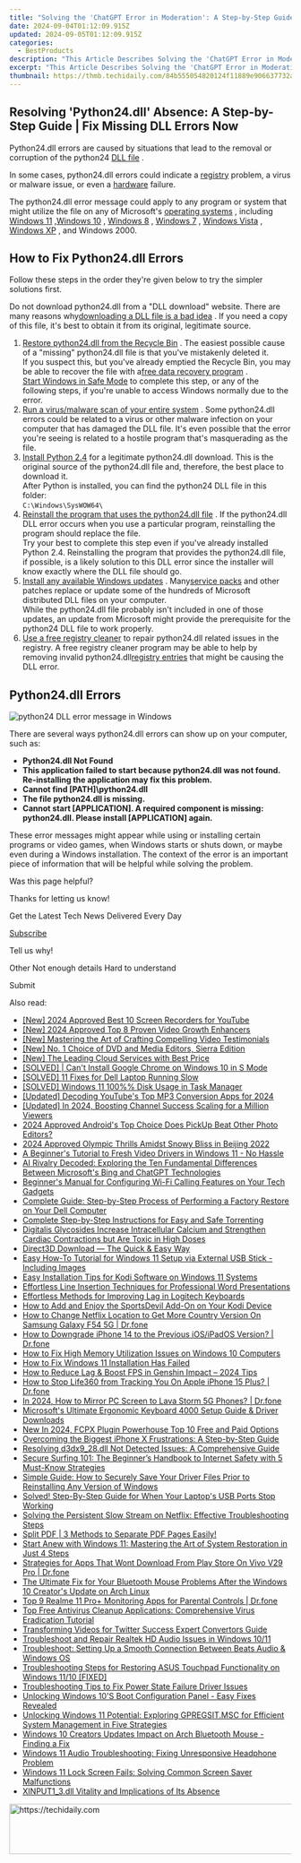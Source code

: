 ```yaml
---
title: "Solving the 'ChatGPT Error in Moderation': A Step-by-Step Guide"
date: 2024-09-04T01:12:09.915Z
updated: 2024-09-05T01:12:09.915Z
categories:
  - BestProducts
description: "This Article Describes Solving the 'ChatGPT Error in Moderation': A Step-by-Step Guide"
excerpt: "This Article Describes Solving the 'ChatGPT Error in Moderation': A Step-by-Step Guide"
thumbnail: https://thmb.techidaily.com/84b555054820124f11889e906637732ab71a15523e1f3cc982eace446c58606e.jpg
---
```


## Resolving 'Python24.dll' Absence: A Step-by-Step Guide | Fix Missing DLL Errors Now
 Python24.dll errors are caused by situations that lead to the removal or corruption of the python24 [DLL file](https://www.lifewire.com/what-is-a-dll-file-2625852) .

 In some cases, python24.dll errors could indicate a [registry](https://www.lifewire.com/windows-registry-2625992) problem, a virus or malware issue, or even a [hardware](https://www.lifewire.com/computer-hardware-2625895) failure.

 The python24.dll error message could apply to any program or system that might utilize the file on any of Microsoft's [operating systems](https://www.lifewire.com/operating-systems-2625912) , including ​[Windows 11](https://www.lifewire.com/windows-11-5188930) ,[Windows 10](https://www.lifewire.com/windows-10-2626217) , [Windows 8](https://www.lifewire.com/windows-8-2626235) , [Windows 7](https://www.lifewire.com/windows-7-2626265) , [Windows Vista](https://www.lifewire.com/windows-vista-2626311) , [Windows XP](https://www.lifewire.com/windows-xp-2626354) , and Windows 2000.

## How to Fix Python24.dll Errors

 Follow these steps in the order they're given below to try the simpler solutions first.  

 Do not download python24.dll from a "DLL download" website. There are many reasons why[downloading a DLL file is a bad idea](https://www.lifewire.com/important-reasons-not-to-download-dll-files-2624455) . If you need a copy of this file, it's best to obtain it from its original, legitimate source.

1. [Restore python24.dll from the Recycle Bin](https://www.lifewire.com/how-to-restore-deleted-files-from-the-recycle-bin-2624515) . The easiest possible cause of a "missing" python24.dll file is that you've mistakenly deleted it.  
 If you suspect this, but you've already emptied the Recycle Bin, you may be able to recover the file with a[free data recovery program](https://www.lifewire.com/free-data-recovery-software-tools-2622893) .  
[Start Windows in Safe Mode](https://www.lifewire.com/how-do-i-start-windows-in-safe-mode-2624480) to complete this step, or any of the following steps, if you're unable to access Windows normally due to the error.
2. [Run a virus/malware scan of your entire system](https://www.lifewire.com/properly-scan-your-computer-for-viruses-and-other-malware-2624526) . Some python24.dll errors could be related to a virus or other malware infection on your computer that has damaged the DLL file. It's even possible that the error you're seeing is related to a hostile program that's masquerading as the file.
3. [Install Python 2.4](https://www.python.org/download/releases/2.4/) for a legitimate python24.dll download. This is the original source of the python24.dll file and, therefore, the best place to download it.  
 After Python is installed, you can find the python24 DLL file in this folder:  
 `C:\Windows\SysWOW64\`
4. [Reinstall the program that uses the python24.dll file](https://www.lifewire.com/what-is-the-proper-way-to-reinstall-a-software-program-2624478) . If the python24.dll DLL error occurs when you use a particular program, reinstalling the program should replace the file.  
 Try your best to complete this step even if you've already installed Python 2.4\. Reinstalling the program that provides the python24.dll file, if possible, is a likely solution to this DLL error since the installer will know exactly where the DLL file should go.
5. [Install any available Windows updates](https://www.lifewire.com/how-to-check-for-install-windows-updates-2624596) . Many[service packs](https://www.lifewire.com/what-is-a-service-pack-2626010) and other patches replace or update some of the hundreds of Microsoft distributed DLL files on your computer.  
 While the python24.dll file probably isn't included in one of those updates, an update from Microsoft might provide the prerequisite for the python24 DLL file to work properly.
6. [Use a free registry cleaner](https://www.lifewire.com/free-registry-cleaners-2626176) to repair python24.dll related issues in the registry. A free registry cleaner program may be able to help by removing invalid python24.dll[registry entries](https://www.lifewire.com/what-is-a-registry-key-2625999) that might be causing the DLL error.

## Python24.dll Errors

![python24 DLL error message in Windows](https://www.lifewire.com/thmb/OvFy1XUAuSmEz2F3FkECZS3IrGk=/1500x0/filters:no_upscale():max_bytes(150000):strip_icc():format(webp)/python24-dll-error-message-5aafd2ffa9d4f90037de1bf6.png)

 There are several ways python24.dll errors can show up on your computer, such as:

* **Python24.dll Not Found**
* **This application failed to start because python24.dll was not found. Re-installing the application may fix this problem.**
* **Cannot find \[PATH\]\\python24.dll**
* **The file python24.dll is missing.**
* **Cannot start \[APPLICATION\]. A required component is missing: python24.dll. Please install \[APPLICATION\] again.**

 These error messages might appear while using or installing certain programs or video games, when Windows starts or shuts down, or maybe even during a Windows installation. The context of the error is an important piece of information that will be helpful while solving the problem.

Was this page helpful?

Thanks for letting us know!

 Get the Latest Tech News Delivered Every Day

[Subscribe](https://www.lifewire.com/#)

Tell us why!

 Other  Not enough details  Hard to understand

 Submit

<ins class="adsbygoogle"
     style="display:block"
     data-ad-format="autorelaxed"
     data-ad-client="ca-pub-7571918770474297"
     data-ad-slot="1223367746"></ins>



<ins class="adsbygoogle"
     style="display:block"
     data-ad-client="ca-pub-7571918770474297"
     data-ad-slot="8358498916"
     data-ad-format="auto"
     data-full-width-responsive="true"></ins>

<span class="atpl-alsoreadstyle">Also read:</span>
<div><ul>
<li><a href="https://youtube-web.techidaily.com/024-approved-best-10-screen-recorders-for-youtube/"><u>[New] 2024 Approved  Best 10 Screen Recorders for YouTube</u></a></li>
<li><a href="https://youtube-sure.techidaily.com/024-approved-top-8-proven-video-growth-enhancers/"><u>[New] 2024 Approved  Top 8 Proven Video Growth Enhancers</u></a></li>
<li><a href="https://fox-glue.techidaily.com/new-mastering-the-art-of-crafting-compelling-video-testimonials/"><u>[New] Mastering the Art of Crafting Compelling Video Testimonials</u></a></li>
<li><a href="https://extra-guidance.techidaily.com/new-no-1-choice-of-dvd-and-media-editors-sierra-edition/"><u>[New] No. 1 Choice of DVD and Media Editors, Sierra Edition</u></a></li>
<li><a href="https://some-skills.techidaily.com/new-the-leading-cloud-services-with-best-price/"><u>[New] The Leading Cloud Services with Best Price</u></a></li>
<li><a href="https://tech-renaissance.techidaily.com/1723808269703-solved-cant-install-google-chrome-on-windows-10-in-s-mode/"><u>[SOLVED] | Can't Install Google Chrome on Windows 10 in S Mode</u></a></li>
<li><a href="https://tech-renaissance.techidaily.com/solved-11-fixes-for-dell-laptop-running-slow/"><u>[SOLVED] 11 Fixes for Dell Laptop Running Slow</u></a></li>
<li><a href="https://tech-renaissance.techidaily.com/solved-windows-11-100-disk-usage-in-task-manager/"><u>[SOLVED] Windows 11 100%% Disk Usage in Task Manager</u></a></li>
<li><a href="https://youtube-web.techidaily.com/ed-decoding-youtubes-top-mp3-conversion-apps-for-2024/"><u>[Updated] Decoding YouTube's Top MP3 Conversion Apps for 2024</u></a></li>
<li><a href="https://facebook-video-share.techidaily.com/updated-in-2024-boosting-channel-success-scaling-for-a-million-viewers/"><u>[Updated] In 2024, Boosting Channel Success  Scaling for a Million Viewers</u></a></li>
<li><a href="https://fox-info.techidaily.com/2024-approved-androids-top-choice-does-pickup-beat-other-photo-editors/"><u>2024 Approved  Android's Top Choice  Does PickUp Beat Other Photo Editors?</u></a></li>
<li><a href="https://article-knowledge.techidaily.com/2024-approved-olympic-thrills-amidst-snowy-bliss-in-beijing-2022/"><u>2024 Approved  Olympic Thrills Amidst Snowy Bliss in Beijing 2022</u></a></li>
<li><a href="https://tech-renaissance.techidaily.com/a-beginners-tutorial-to-fresh-video-drivers-in-windows-11-no-hassle/"><u>A Beginner's Tutorial to Fresh Video Drivers in Windows 11 - No Hassle</u></a></li>
<li><a href="https://tech-hub.techidaily.com/ai-rivalry-decoded-exploring-the-ten-fundamental-differences-between-microsofts-bing-and-chatgpt-technologies/"><u>AI Rivalry Decoded: Exploring the Ten Fundamental Differences Between Microsoft's Bing and ChatGPT Technologies</u></a></li>
<li><a href="https://tech-renaissance.techidaily.com/beginners-manual-for-configuring-wi-fi-calling-features-on-your-tech-gadgets/"><u>Beginner's Manual for Configuring Wi-Fi Calling Features on Your Tech Gadgets</u></a></li>
<li><a href="https://tech-renaissance.techidaily.com/complete-guide-step-by-step-process-of-performing-a-factory-restore-on-your-dell-computer/"><u>Complete Guide: Step-by-Step Process of Performing a Factory Restore on Your Dell Computer</u></a></li>
<li><a href="https://tech-renaissance.techidaily.com/complete-step-by-step-instructions-for-easy-and-safe-torrenting/"><u>Complete Step-by-Step Instructions for Easy and Safe Torrenting</u></a></li>
<li><a href="https://win-answers.techidaily.com/1722996111708-digitalis-glycosides-increase-intracellular-calcium-and-strengthen-cardiac-contractions-but-are-toxic-in-high-doses/"><u>Digitalis Glycosides Increase Intracellular Calcium and Strengthen Cardiac Contractions but Are Toxic in High Doses</u></a></li>
<li><a href="https://tech-renaissance.techidaily.com/direct3d-download-the-quick-and-easy-way/"><u>Direct3D Download — The Quick & Easy Way</u></a></li>
<li><a href="https://tech-renaissance.techidaily.com/easy-how-to-tutorial-for-windows-11-setup-via-external-usb-stick-including-images/"><u>Easy How-To Tutorial for Windows 11 Setup via External USB Stick - Including Images</u></a></li>
<li><a href="https://tech-renaissance.techidaily.com/easy-installation-tips-for-kodi-software-on-windows-11-systems/"><u>Easy Installation Tips for Kodi Software on Windows 11 Systems</u></a></li>
<li><a href="https://technical-tips.techidaily.com/effortless-line-insertion-techniques-for-professional-word-presentations/"><u>Effortless Line Insertion Techniques for Professional Word Presentations</u></a></li>
<li><a href="https://tech-renaissance.techidaily.com/effortless-methods-for-improving-lag-in-logitech-keyboards/"><u>Effortless Methods for Improving Lag in Logitech Keyboards</u></a></li>
<li><a href="https://tech-renaissance.techidaily.com/how-to-add-and-enjoy-the-sportsdevil-add-on-on-your-kodi-device/"><u>How to Add and Enjoy the SportsDevil Add-On on Your Kodi Device</u></a></li>
<li><a href="https://fake-location.techidaily.com/how-to-change-netflix-location-to-get-more-country-version-on-samsung-galaxy-f54-5g-drfone-by-drfone-virtual-android/"><u>How to Change Netflix Location to Get More Country Version On Samsung Galaxy F54 5G | Dr.fone</u></a></li>
<li><a href="https://blog-min.techidaily.com/how-to-downgrade-iphone-14-to-the-previous-iosipados-version-drfone-by-drfone-ios-system-repair-ios-system-repair/"><u>How to Downgrade iPhone 14 to the Previous iOS/iPadOS Version? | Dr.fone</u></a></li>
<li><a href="https://tech-renaissance.techidaily.com/how-to-fix-high-memory-utilization-issues-on-windows-10-computers/"><u>How to Fix High Memory Utilization Issues on Windows 10 Computers</u></a></li>
<li><a href="https://tech-renaissance.techidaily.com/1723808223559-how-to-fix-windows-11-installation-has-failed/"><u>How to Fix Windows 11 Installation Has Failed</u></a></li>
<li><a href="https://tech-renaissance.techidaily.com/1723808264149-how-to-reduce-lag-and-boost-fps-in-genshin-impact-2024-tips/"><u>How to Reduce Lag & Boost FPS in Genshin Impact – 2024 Tips</u></a></li>
<li><a href="https://change-location.techidaily.com/how-to-stop-life360-from-tracking-you-on-apple-iphone-15-plus-drfone-by-drfone-virtual-ios/"><u>How to Stop Life360 from Tracking You On Apple iPhone 15 Plus? | Dr.fone</u></a></li>
<li><a href="https://screen-mirror.techidaily.com/in-2024-how-to-mirror-pc-screen-to-lava-storm-5g-phones-drfone-by-drfone-android/"><u>In 2024, How to Mirror PC Screen to Lava Storm 5G Phones? | Dr.fone</u></a></li>
<li><a href="https://win-dash.techidaily.com/microsofts-ultimate-ergonomic-keyboard-4000-setup-guide-and-driver-downloads/"><u>Microsoft's Ultimate Ergonomic Keyboard 4000 Setup Guide & Driver Downloads</u></a></li>
<li><a href="https://smart-video-creator.techidaily.com/new-in-2024-fcpx-plugin-powerhouse-top-10-free-and-paid-options/"><u>New In 2024, FCPX Plugin Powerhouse Top 10 Free and Paid Options</u></a></li>
<li><a href="https://fox-that.techidaily.com/overcoming-the-biggest-iphone-x-frustrations-a-step-by-step-guide/"><u>Overcoming the Biggest iPhone X Frustrations: A Step-by-Step Guide</u></a></li>
<li><a href="https://tech-recovery.techidaily.com/resolving-d3dx928dll-not-detected-issues-a-comprehensive-guide/"><u>Resolving d3dx9_28.dll Not Detected Issues: A Comprehensive Guide</u></a></li>
<li><a href="https://tech-renaissance.techidaily.com/secure-surfing-101-the-beginners-handbook-to-internet-safety-with-5-must-know-strategies/"><u>Secure Surfing 101: The Beginner’s Handbook to Internet Safety with 5 Must-Know Strategies</u></a></li>
<li><a href="https://tech-renaissance.techidaily.com/simple-guide-how-to-securely-save-your-driver-files-prior-to-reinstalling-any-version-of-windows/"><u>Simple Guide: How to Securely Save Your Driver Files Prior to Reinstalling Any Version of Windows</u></a></li>
<li><a href="https://tech-renaissance.techidaily.com/solved-step-by-step-guide-for-when-your-laptops-usb-ports-stop-working/"><u>Solved! Step-By-Step Guide for When Your Laptop's USB Ports Stop Working</u></a></li>
<li><a href="https://tech-renaissance.techidaily.com/solving-the-persistent-slow-stream-on-netflix-effective-troubleshooting-steps/"><u>Solving the Persistent Slow Stream on Netflix: Effective Troubleshooting Steps</u></a></li>
<li><a href="https://tech-renaissance.techidaily.com/1723808346948-split-pdf-3-methods-to-separate-pdf-pages-easily/"><u>Split PDF | 3 Methods to Separate PDF Pages Easily!</u></a></li>
<li><a href="https://tech-renaissance.techidaily.com/start-anew-with-windows-11-mastering-the-art-of-system-restoration-in-just-4-steps/"><u>Start Anew with Windows 11: Mastering the Art of System Restoration in Just 4 Steps</u></a></li>
<li><a href="https://howto.techidaily.com/strategies-for-apps-that-wont-download-from-play-store-on-vivo-v29-pro-drfone-by-drfone-fix-android-problems-fix-android-problems/"><u>Strategies for Apps That Wont Download From Play Store On Vivo V29 Pro | Dr.fone</u></a></li>
<li><a href="https://tech-renaissance.techidaily.com/the-ultimate-fix-for-your-bluetooth-mouse-problems-after-the-windows-10-creators-update-on-arch-linux/"><u>The Ultimate Fix for Your Bluetooth Mouse Problems After the Windows 10 Creator's Update on Arch Linux</u></a></li>
<li><a href="https://android-location-track.techidaily.com/top-9-realme-11-proplus-monitoring-apps-for-parental-controls-drfone-by-drfone-virtual-android/"><u>Top 9 Realme 11 Pro+ Monitoring Apps for Parental Controls | Dr.fone</u></a></li>
<li><a href="https://tech-renaissance.techidaily.com/top-free-antivirus-cleanup-applications-comprehensive-virus-eradication-tutorial/"><u>Top Free Antivirus Cleanup Applications: Comprehensive Virus Eradication Tutorial</u></a></li>
<li><a href="https://extra-lessons.techidaily.com/transforming-videos-for-twitter-success-expert-convertors-guide/"><u>Transforming Videos for Twitter Success  Expert Convertors Guide</u></a></li>
<li><a href="https://tech-renaissance.techidaily.com/troubleshoot-and-repair-realtek-hd-audio-issues-in-windows-1011/"><u>Troubleshoot and Repair Realtek HD Audio Issues in Windows 10/11</u></a></li>
<li><a href="https://tech-renaissance.techidaily.com/troubleshoot-setting-up-a-smooth-connection-between-beats-audio-and-windows-os/"><u>Troubleshoot: Setting Up a Smooth Connection Between Beats Audio & Windows OS</u></a></li>
<li><a href="https://tech-renaissance.techidaily.com/troubleshooting-steps-for-restoring-asus-touchpad-functionality-on-windows-1110-fixed/"><u>Troubleshooting Steps for Restoring ASUS Touchpad Functionality on Windows 11/10 [FIXED]</u></a></li>
<li><a href="https://tech-renaissance.techidaily.com/troubleshooting-tips-to-fix-power-state-failure-driver-issues/"><u>Troubleshooting Tips to Fix Power State Failure Driver Issues</u></a></li>
<li><a href="https://tech-renaissance.techidaily.com/unlocking-windows-10s-boot-configuration-panel-easy-fixes-revealed/"><u>Unlocking Windows 10'S Boot Configuration Panel - Easy Fixes Revealed</u></a></li>
<li><a href="https://tech-renaissance.techidaily.com/unlocking-windows-11-potential-exploring-gpregsitmsc-for-efficient-system-management-in-five-strategies/"><u>Unlocking Windows 11 Potential: Exploring GPREGSIT.MSC for Efficient System Management in Five Strategies</u></a></li>
<li><a href="https://tech-renaissance.techidaily.com/windows-10-creators-updates-impact-on-arch-bluetooth-mouse-finding-a-fix/"><u>Windows 10 Creators Updates Impact on Arch Bluetooth Mouse - Finding a Fix</u></a></li>
<li><a href="https://tech-renaissance.techidaily.com/windows-11-audio-troubleshooting-fixing-unresponsive-headphone-problem/"><u>Windows 11 Audio Troubleshooting: Fixing Unresponsive Headphone Problem</u></a></li>
<li><a href="https://win-howtos.techidaily.com/windows-11-lock-screen-fails-solving-common-screen-saver-malfunctions/"><u>Windows 11 Lock Screen Fails: Solving Common Screen Saver Malfunctions</u></a></li>
<li><a href="https://common-error.techidaily.com/xinput13dll-vitality-and-implications-of-its-absence/"><u>XINPUT1_3.dll Vitality and Implications of Its Absence</u></a></li>
</ul></div>

<!-- affiliate ads begin -->
<a href="https://appsumo.8odi.net/c/5597632/2044583/7443" target="_top" id="2044583">
  <img src="//a.impactradius-go.com/display-ad/7443-2044583" border="0" alt="https://techidaily.com" width="728" height="90"/>
</a>
<img height="0" width="0" src="https://appsumo.8odi.net/i/5597632/2044583/7443" style="position:absolute;visibility:hidden;" border="0" />
<!-- affiliate ads end -->
